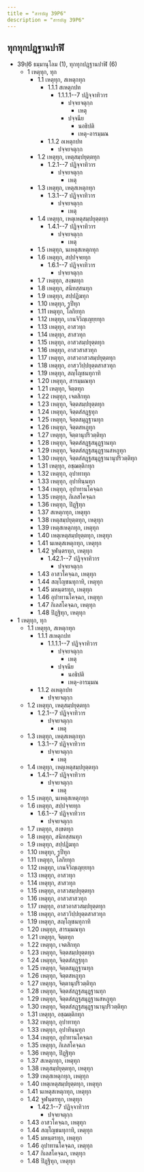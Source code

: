 ```yaml
---
title = "สารบัญ 39P6"
description = "สารบัญ 39P6"
---
```


## ทุกทุกปฏฺฐานปาฬิ

- 39ปฺ6 ธมฺมานุโลม (1), ทุกทุกปฏฺฐานปาฬิ (6)
  - 1 เหตุทุก, ทุก
    - 1.1 เหตุทุก, สเหตุกทุก
      - 1.1.1 สเหตุกปท
        - 1.1.1.1--7 ปฏิจฺจาทิวาร
          - ปจฺจยจตุกฺก
            - เหตุ
          - ปจฺจนีย
            - นอธิปติ
            - เหตุ-อารมฺมณ
      - 1.1.2 อเหตุกปท
        - ปจฺจยจตุกฺก
    - 1.2 เหตุทุก, เหตุสมฺปยุตฺตทุก
      - 1.2.1--7 ปฏิจฺจาทิวาร
        - ปจฺจยจตุกฺก
          - เหตุ
    - 1.3 เหตุทุก, เหตุสเหตุกทุก
      - 1.3.1--7 ปฏิจฺจาทิวาร
        - ปจฺจยจตุกฺก
          - เหตุ
    - 1.4 เหตุทุก, เหตุเหตุสมฺปยุตฺตทุก
      - 1.4.1--7 ปฏิจฺจาทิวาร
        - ปจฺจยจตุกฺก
          - เหตุ
    - 1.5 เหตุทุก, นเหตุสเหตุกทุก
    - 1.6 เหตุทุก, สปฺปจฺจยทุก
      - 1.6.1--7 ปฏิจฺจาทิวาร
        - ปจฺจยจตุกฺก
    - 1.7 เหตุทุก, สงฺขตทุก
    - 1.8 เหตุทุก, สนิทสฺสนทุก
    - 1.9 เหตุทุก, สปฺปฏิฆทุก
    - 1.10 เหตุทุก, รูปีทุก
    - 1.11 เหตุทุก, โลกิยทุก
    - 1.12 เหตุทุก, เกนจิวิญฺเญยฺยทุก
    - 1.13 เหตุทุก, อาสวทุก
    - 1.14 เหตุทุก, สาสวทุก
    - 1.15 เหตุทุก, อาสวสมฺปยุตฺตทุก
    - 1.16 เหตุทุก, อาสวสาสวทุก
    - 1.17 เหตุทุก, อาสวอาสวสมฺปยุตฺตทุก
    - 1.18 เหตุทุก, อาสววิปฺปยุตฺตสาสวทุก
    - 1.19 เหตุทุก, สญฺโญชนทุกาทิ
    - 1.20 เหตุทุก, สารมฺมณทุก
    - 1.21 เหตุทุก, จิตฺตทุก
    - 1.22 เหตุทุก, เจตสิกทุก
    - 1.23 เหตุทุก, จิตฺตสมฺปยุตฺตทุก
    - 1.24 เหตุทุก, จิตฺตสํสฏฺฐทุก
    - 1.25 เหตุทุก, จิตฺตสมุฏฺฐานทุก
    - 1.26 เหตุทุก, จิตฺตสหภูทุก
    - 1.27 เหตุทุก, จิตฺตานุปริวตฺติทุก
    - 1.28 เหตุทุก, จิตฺตสํสฏฺฐสมุฏฺฐานทุก
    - 1.29 เหตุทุก, จิตฺตสํสฏฺฐสมุฏฺฐานสหภูทุก
    - 1.30 เหตุทุก, จิตฺตสํสฏฺฐสมุฏฺฐานานุปริวตฺติทุก
    - 1.31 เหตุทุก, อชฺฌตฺติกทุก
    - 1.32 เหตุทุก, อุปาทาทุก
    - 1.33 เหตุทุก, อุปาทินฺนทุก
    - 1.34 เหตุทุก, อุปาทานโคจฺฉก
    - 1.35 เหตุทุก, กิเลสโคจฺฉก
    - 1.36 เหตุทุก, ปิฏฺฐิทุก
    - 1.37 สเหตุกทุก, เหตุทุก
    - 1.38 เหตุสมฺปยุตฺตทุก, เหตุทุก
    - 1.39 เหตุสเหตุกทุก, เหตุทุก
    - 1.40 เหตุเหตุสมฺปยุตฺตทุก, เหตุทุก
    - 1.41 นเหตุสเหตุกทุก, เหตุทุก
    - 1.42 จูฬนฺตรทุก, เหตุทุก
      - 1.42.1--7 ปฏิจฺจาทิวาร
        - ปจฺจยจตุกฺก
    - 1.43 อาสวโคจฺฉก, เหตุทุก
    - 1.44 สญฺโญชนทุกาทิ, เหตุทุก
    - 1.45 มหนฺตรทุก, เหตุทุก
    - 1.46 อุปาทานโคจฺฉก, เหตุทุก
    - 1.47 กิเลสโคจฺฉก, เหตุทุก
    - 1.48 ปิฏฺฐิทุก, เหตุทุก
- 1 เหตุทุก, ทุก
  - 1.1 เหตุทุก, สเหตุกทุก
    - 1.1.1 สเหตุกปท
      - 1.1.1.1--7 ปฏิจฺจาทิวาร
        - ปจฺจยจตุกฺก
          - เหตุ
        - ปจฺจนีย
          - นอธิปติ
          - เหตุ-อารมฺมณ
    - 1.1.2 อเหตุกปท
      - ปจฺจยจตุกฺก
  - 1.2 เหตุทุก, เหตุสมฺปยุตฺตทุก
    - 1.2.1--7 ปฏิจฺจาทิวาร
      - ปจฺจยจตุกฺก
        - เหตุ
  - 1.3 เหตุทุก, เหตุสเหตุกทุก
    - 1.3.1--7 ปฏิจฺจาทิวาร
      - ปจฺจยจตุกฺก
        - เหตุ
  - 1.4 เหตุทุก, เหตุเหตุสมฺปยุตฺตทุก
    - 1.4.1--7 ปฏิจฺจาทิวาร
      - ปจฺจยจตุกฺก
        - เหตุ
  - 1.5 เหตุทุก, นเหตุสเหตุกทุก
  - 1.6 เหตุทุก, สปฺปจฺจยทุก
    - 1.6.1--7 ปฏิจฺจาทิวาร
      - ปจฺจยจตุกฺก
  - 1.7 เหตุทุก, สงฺขตทุก
  - 1.8 เหตุทุก, สนิทสฺสนทุก
  - 1.9 เหตุทุก, สปฺปฏิฆทุก
  - 1.10 เหตุทุก, รูปีทุก
  - 1.11 เหตุทุก, โลกิยทุก
  - 1.12 เหตุทุก, เกนจิวิญฺเญยฺยทุก
  - 1.13 เหตุทุก, อาสวทุก
  - 1.14 เหตุทุก, สาสวทุก
  - 1.15 เหตุทุก, อาสวสมฺปยุตฺตทุก
  - 1.16 เหตุทุก, อาสวสาสวทุก
  - 1.17 เหตุทุก, อาสวอาสวสมฺปยุตฺตทุก
  - 1.18 เหตุทุก, อาสววิปฺปยุตฺตสาสวทุก
  - 1.19 เหตุทุก, สญฺโญชนทุกาทิ
  - 1.20 เหตุทุก, สารมฺมณทุก
  - 1.21 เหตุทุก, จิตฺตทุก
  - 1.22 เหตุทุก, เจตสิกทุก
  - 1.23 เหตุทุก, จิตฺตสมฺปยุตฺตทุก
  - 1.24 เหตุทุก, จิตฺตสํสฏฺฐทุก
  - 1.25 เหตุทุก, จิตฺตสมุฏฺฐานทุก
  - 1.26 เหตุทุก, จิตฺตสหภูทุก
  - 1.27 เหตุทุก, จิตฺตานุปริวตฺติทุก
  - 1.28 เหตุทุก, จิตฺตสํสฏฺฐสมุฏฺฐานทุก
  - 1.29 เหตุทุก, จิตฺตสํสฏฺฐสมุฏฺฐานสหภูทุก
  - 1.30 เหตุทุก, จิตฺตสํสฏฺฐสมุฏฺฐานานุปริวตฺติทุก
  - 1.31 เหตุทุก, อชฺฌตฺติกทุก
  - 1.32 เหตุทุก, อุปาทาทุก
  - 1.33 เหตุทุก, อุปาทินฺนทุก
  - 1.34 เหตุทุก, อุปาทานโคจฺฉก
  - 1.35 เหตุทุก, กิเลสโคจฺฉก
  - 1.36 เหตุทุก, ปิฏฺฐิทุก
  - 1.37 สเหตุกทุก, เหตุทุก
  - 1.38 เหตุสมฺปยุตฺตทุก, เหตุทุก
  - 1.39 เหตุสเหตุกทุก, เหตุทุก
  - 1.40 เหตุเหตุสมฺปยุตฺตทุก, เหตุทุก
  - 1.41 นเหตุสเหตุกทุก, เหตุทุก
  - 1.42 จูฬนฺตรทุก, เหตุทุก
    - 1.42.1--7 ปฏิจฺจาทิวาร
      - ปจฺจยจตุกฺก
  - 1.43 อาสวโคจฺฉก, เหตุทุก
  - 1.44 สญฺโญชนทุกาทิ, เหตุทุก
  - 1.45 มหนฺตรทุก, เหตุทุก
  - 1.46 อุปาทานโคจฺฉก, เหตุทุก
  - 1.47 กิเลสโคจฺฉก, เหตุทุก
  - 1.48 ปิฏฺฐิทุก, เหตุทุก